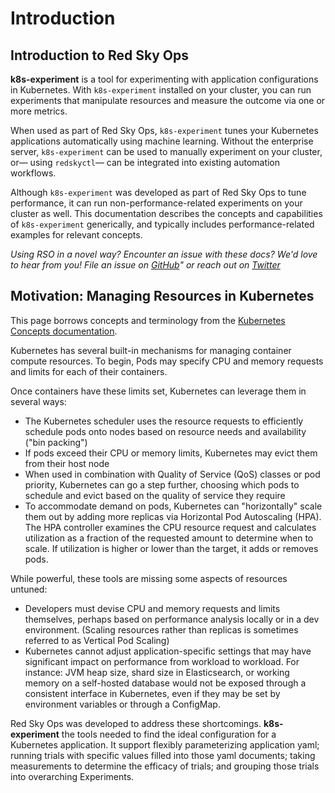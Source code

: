 # Introduction
## Introduction to Red Sky Ops
**k8s-experiment** is a tool for experimenting with application configurations in Kubernetes. With `k8s-experiment` installed on your cluster, you can run experiments that manipulate resources and measure the outcome via one or more metrics.

When used as part of Red Sky Ops, `k8s-experiment` tunes your Kubernetes applications automatically using machine learning. Without the enterprise server, `k8s-experiment` can be used to manually experiment on your cluster, or— using `redskyctl`— can be integrated into existing automation workflows.

Although `k8s-experiment` was developed as part of Red Sky Ops to tune performance, it can run non-performance-related experiments on your cluster as well. This documentation describes the concepts and capabilities of `k8s-experiment` generically, and typically includes performance-related examples for relevant concepts.

*Using RSO in a novel way? Encounter an issue with these docs? We'd love to hear from you! File an issue on [GitHub](https://github.com/redskyops/k8s-experiment)" or reach out on [Twitter](https://twitter.com/redskyops1)*

## Motivation: Managing Resources in Kubernetes
This page borrows concepts and terminology from the [Kubernetes Concepts documentation](https://kubernetes.io/docs/concepts/configuration/manage-compute-resources-container/#extended-resources).

Kubernetes has several built-in mechanisms for managing container compute resources. To begin, Pods may specify CPU and memory requests and limits for each of their containers.

Once containers have these limits set, Kubernetes can leverage them in several ways:

- The Kubernetes scheduler uses the resource requests to efficiently schedule pods onto nodes based on resource needs and availability ("bin packing")
- If pods exceed their CPU or memory limits, Kubernetes may evict them from their host node
- When used in combination with Quality of Service (QoS) classes or pod priority, Kubernetes can go a step further, choosing which pods to schedule and evict based on the quality of service they require
- To accommodate demand on pods, Kubernetes can "horizontally" scale them out by adding more replicas via Horizontal Pod Autoscaling (HPA). The HPA controller examines the CPU resource request and calculates utilization as a fraction of the requested amount to determine when to scale. If utilization is higher or lower than the target, it adds or removes pods.

While powerful, these tools are missing some aspects of resources untuned:
- Developers must devise CPU and memory requests and limits themselves, perhaps based on performance analysis locally or in a dev environment. (Scaling resources rather than replicas is sometimes referred to as Vertical Pod Scaling)
- Kubernetes cannot adjust application-specific settings that may have significant impact on performance from workload to workload. For instance: JVM heap size, shard size in Elasticsearch, or working memory on a self-hosted database would not be exposed through a consistent interface in Kubernetes, even if they may be set by environment variables or through a ConfigMap.

Red Sky Ops was developed to address these shortcomings. **k8s-experiment**  the tools needed to find the ideal configuration for a Kubernetes application. It support flexibly parameterizing application yaml; running trials with specific values filled into those yaml documents; taking measurements to determine the efficacy of trials; and grouping those trials into overarching Experiments.
